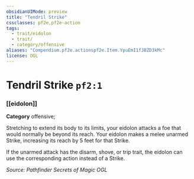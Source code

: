 ```yaml
---
obsidianUIMode: preview
title: "Tendril Strike"
cssclasses: pf2e,pf2e-action
tags:
  - trait/eidolon
  - trait/
  - category/offensive
aliases: "Compendium.pf2e.actionspf2e.Item.YpuEmI1fJBZD3kMc"
license: OGL
---
```

# Tendril Strike `pf2:1`

### [[eidolon]]

**Category** offensive; 




Stretching to extend its body to its limits, your eidolon attacks a foe that would normally be beyond its reach. Your eidolon makes a melee unarmed Strike, increasing its reach by 5 feet for that Strike.

If the unarmed attack has the disarm, shove, or trip trait, the eidolon can use the corresponding action instead of a Strike.

*Source: Pathfinder Secrets of Magic*
*OGL*